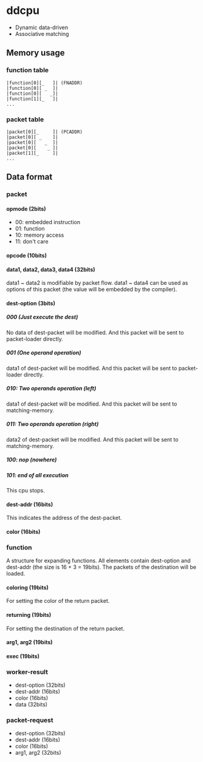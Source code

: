 ddcpu
=====================
* Dynamic data-driven
* Associative matching


Memory usage
-------------------------
### function table
```
|function[0][_   ]| (FNADDR)
|function[0][ _  ]|
|function[0][   _]|
|function[1][_   ]|
...
```

### packet table
```
|packet[0][_     ]| (PCADDR)
|packet[0][ _    ]|
|packet[0][   _  ]|
|packet[0][    _ ]|
|packet[1][_     ]|
...
```

Data format
-------------------------
### packet

#### opmode (2bits)
* 00: embedded instruction
* 01: function
* 10: memory access
* 11: don't care

#### opcode (10bits)

#### data1, data2, data3, data4 (32bits)
data1 ~ data2 is modifiable by packet flow.
data1 ~ data4 can be used as options of this packet (the value will be embedded by the compiler).

#### dest-option (3bits)
##### 000 (Just execute the dest)
No data of dest-packet will be modified.
And this packet will be sent to packet-loader directly.

##### 001 (One operand operation)
data1 of dest-packet will be modified.
And this packet will be sent to packet-loader directly.

##### 010: Two operands operation (left)
data1 of dest-packet will be modified.
And this packet will be sent to matching-memory.

##### 011: Two operands operation (right)
data2 of dest-packet will be modified.
And this packet will be sent to matching-memory.

##### 100: nop (nowhere)

##### 101: end of all execution
This cpu stops.

#### dest-addr (16bits)
This indicates the address of the dest-packet.

#### color (16bits)


### function
A structure for expanding functions.
All elements contain dest-option and dest-addr (the size is 16 + 3 = 19bits).
The packets of the destination will be loaded.

#### coloring (19bits)
For setting the color of the return packet.

#### returning (19bits)
For setting the destination of the return packet.

#### arg1, arg2 (19bits)
#### exec (19bits)


### worker-result
* dest-option (32bits)
* dest-addr (16bits)
* color (16bits)
* data (32bits)

### packet-request
* dest-option (32bits)
* dest-addr (16bits)
* color (16bits)
* arg1, arg2 (32bits)
